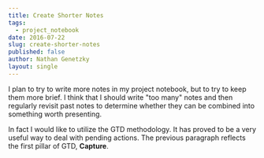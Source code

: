 ```yaml
---
title: Create Shorter Notes
tags:
  - project_notebook
date: 2016-07-22
slug: create-shorter-notes
published: false
author: Nathan Genetzky
layout: single
---
```


I plan to try to write more notes in my project notebook, but to try to keep them
more brief. I think that I should write "too many" notes and then regularly
revisit past notes to determine whether they can be combined into something worth
presenting.

In fact I would like to utilize the GTD methodology. It has proved to be a very
useful way to deal with pending actions. The previous paragraph reflects the
first pillar of GTD, **Capture**.


